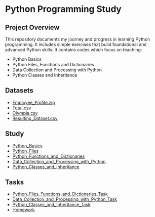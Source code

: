 # Python Programming Study
## Project Overview
This repository documents my journey and progress in learning Python programming. It includes simple exercises that build foundational and advanced Python skills. It contains codes which focus on teaching: 
- Python Basics
- Python Files, Functions and Dictionaries
- Data Collection and Processing with Python
- Python Classes and Inheritance
## Datasets
- <a href="https://github.com/Lazycodes/Python_programming_Study/blob/main/Employee_Profile.zip">Employee_Profile.zip</a>
- <a href="https://github.com/Lazycodes/Python_programming_Study/blob/main/Total.csv">Total.csv</a>
- <a href="https://github.com/Lazycodes/Python_programming_Study/blob/main/olympia.csv">Olympia.csv</a>
- <a href="https://github.com/Lazycodes/Python_programming_Study/blob/main/resulting_data.csv">Resulting_Dataset.csv</a>
## Study
- <a href="https://github.com/Lazycodes/Python_programming_Study/blob/main/one.py">Python_Basics</a>
- <a href="https://github.com/Lazycodes/Python_programming_Study/blob/main/two.py">Python_Files</a>
- <a href="https://github.com/Lazycodes/Python_programming_Study/blob/main/two2.py">Python_Functions_and_Dictionaries</a>
- <a href="https://github.com/Lazycodes/Python_programming_Study/blob/main/three.py">Data_Collection_and_Processing_with_Python</a>
- <a href="https://github.com/Lazycodes/Python_programming_Study/blob/main/four.py">Python_Classes_and_Inheritance</a>
## Tasks
- <a href="https://github.com/Lazycodes/Python_programming_Study/blob/main/project2.py">Python_Files_Functions_and_Dictionaries_Task</a>
- <a href="https://github.com/Lazycodes/Python_programming_Study/blob/main/project3.py">Data_Collection_and_Processing_with_Python_Task</a>
- <a href="https://github.com/Lazycodes/Python_programming_Study/blob/main/project4.py">Python_Classes_and_Inheritance_Task</a>
- <a href="https://github.com/Lazycodes/Python_programming_Study/blob/main/hw.py">Homework</a>
